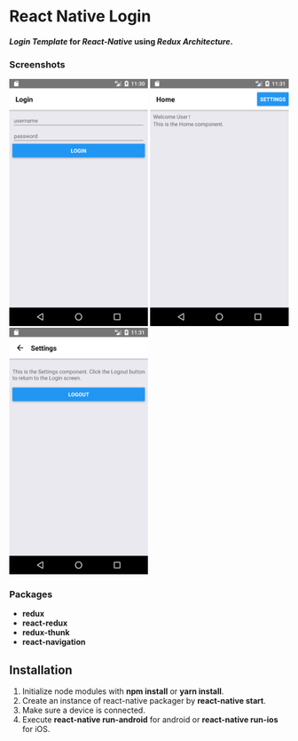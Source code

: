 # React Native Login

#### *Login Template* for *React-Native* using *Redux Architecture*.

### Screenshots
<p float="left">
<img src="./screenshots/01.png" width="250">
<img src="./screenshots/02.png" width="250">
<img src="./screenshots/03.png" width="250">
</p>

### Packages
- **redux**
- **react-redux**
- **redux-thunk**
- **react-navigation**

## Installation
1. Initialize node modules with **npm install** or **yarn install**.
2. Create an instance of react-native packager by **react-native start**.
3. Make sure a device is connected.
4. Execute **react-native run-android** for android or **react-native run-ios** for iOS.
